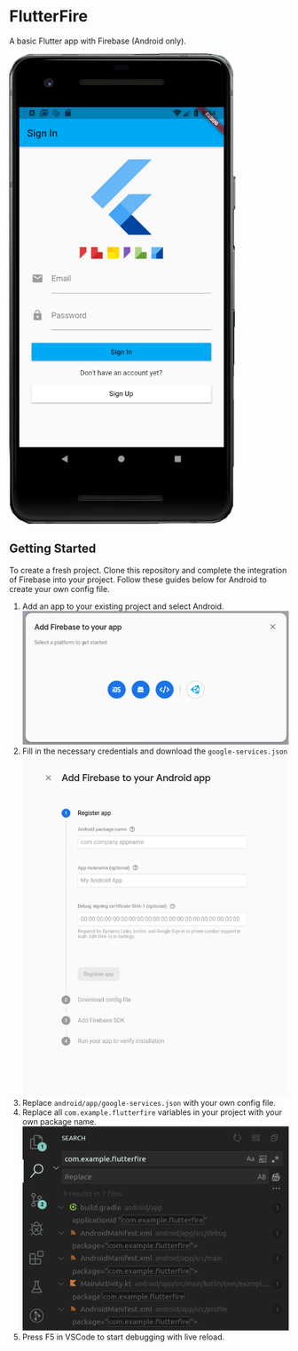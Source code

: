 # FlutterFire

A basic Flutter app with Firebase (Android only).

![app](readmefiles/app.png "app")<br>

## Getting Started

To create a fresh project. Clone this repository and complete the integration of Firebase into your project. Follow these guides below for Android to create your own config file.

1. Add an app to your existing project and select Android.
![addfirebase1](readmefiles/addfirebase1.png "addfirebase1")<br>
2. Fill in the necessary credentials and download the `google-services.json`
![addfirebase2](readmefiles/addfirebase2.png "addfirebase2")<br>
3. Replace `android/app/google-services.json` with your own config file.
4. Replace all `com.example.flutterfire` variables in your project with your own package name.
![packagenames](readmefiles/packagenames.png "packagenames")<br>
5. Press F5 in VSCode to start debugging with live reload.

